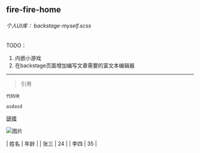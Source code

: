 ## fire-fire-home

###### 个人UI库： backstage-myself.scss



TODO： 
  1. 内嵌小游戏
  2. 在backstage页面增加编写文章需要的富文本编辑器

*** 

> 引用

```
代码块
```

`
asdasd
`

[链接](https://baidu.com)

![图片](https://baidu.com)

| 姓名 | 年龄 |
| 张三 |  24 |
| 李四 |  35 |


